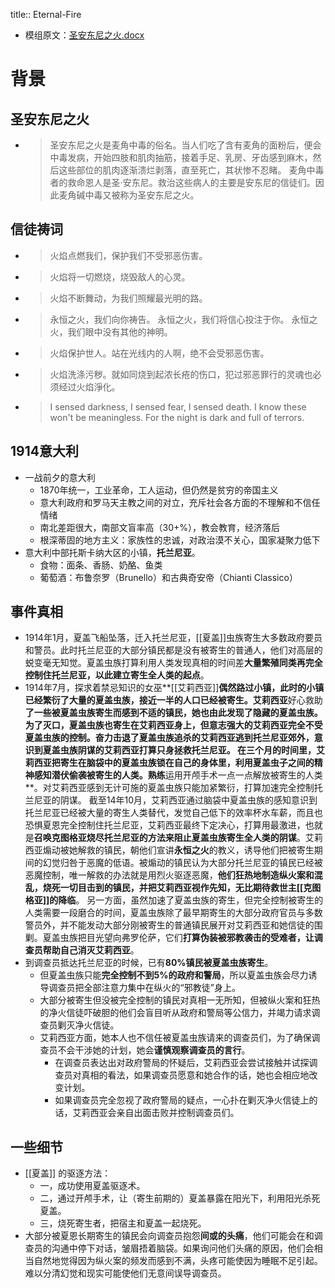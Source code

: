 title:: Eternal-Fire

- 模组原文：[圣安东尼之火.docx](../assets/圣安东尼之火_1630855461593_0.docx)
# 背景
## 圣安东尼之火
-
  > 圣安东尼之火是麦角中毒的俗名。当人们吃了含有麦角的面粉后，便会中毒发病，开始四肢和肌肉抽筋，接着手足、乳房、牙齿感到麻木，然后这些部位的肌肉逐渐溃烂剥落，直至死亡，其状惨不忍睹。 麦角中毒者的救命恩人是圣·安东尼。救治这些病人的主要是安东尼的信徒们。因此麦角碱中毒又被称为圣安东尼之火。
## 信徒祷词
-
  > 火焰点燃我们，保护我们不受邪恶伤害。
-
  > 火焰将一切燃烧，烧毁敌人的心灵。
-
  > 火焰不断舞动，为我们照耀最光明的路。
-
  > 永恒之火，我们向你祷告。
  > 永恒之火，我们将信心投注于你。
  > 永恒之火，我们眼中没有其他的神明。
-
  > 火焰保护世人。站在光线内的人啊，绝不会受邪恶伤害。
-
  > 火焰洗涤污秽。就如同烧到起浓长疮的伤口，犯过邪恶罪行的灵魂也必须经过火焰淨化。
-
  > I sensed darkness, I sensed fear, I sensed death. I know these won't be meaningless. For the night is dark and full of terrors.
## 1914意大利
- 一战前夕的意大利
	- 1870年统一，工业革命，工人运动，但仍然是贫穷的帝国主义
	- 意大利政府和罗马天主教之间的对立，充斥社会各方面的不理解和不信任情绪
	- 南北差距很大，南部文盲率高（30+%），教会教育，经济落后
	- 根深蒂固的地方主义：家族性的忠诚，对政治漠不关心，国家凝聚力低下
- 意大利中部托斯卡纳大区的小镇，**托兰尼亚**。
	- 食物：面条、香肠、奶酪、鱼类
	- 葡萄酒：布鲁奈罗（Brunello）和古典奇安帝（Chianti Classico）
## 事件真相
- 1914年1月，夏盖飞船坠落，迁入托兰尼亚，[[夏盖]]虫族寄生大多数政府要员和警员。此时托兰尼亚的大部分镇民都是没有被寄生的普通人，他们对高层的蜕变毫无知觉。夏盖虫族打算利用人类发现真相的时间差**大量繁殖同类再完全控制住托兰尼亚，以此建立寄生全人类的起点**。
- 1914年7月，探求着禁忌知识的女巫**[[艾莉西亚]]**偶然路过小镇，此时的小镇已经繁衍了大量的夏盖虫族，**接近一半的人口已经被寄生**。艾莉西亚**好心救助**了一些被夏盖虫族寄生而感到不适的镇民，她也由此发现了隐藏的夏盖虫族。为了灭口，**夏盖虫族也寄生在艾莉西亚身上**，但意志强大的艾莉西亚完全不受夏盖虫族的控制。奋力击退了夏盖虫族追杀的艾莉西亚逃到托兰尼亚郊外，意识到夏盖虫族阴谋的艾莉西亚打算只身拯救托兰尼亚。
  在三个月的时间里，艾莉西亚把寄生在脑袋中的夏盖虫族锁在自己的身体里，利用夏盖虫子之间的精神感知潜伏偷袭被寄生的人类。熟练**运用开颅手术一点一点解放被寄生的人类**。对艾莉西亚感到无计可施的夏盖虫族只能加紧繁衍，打算加速完全控制托兰尼亚的阴谋。
  截至14年10月，艾莉西亚通过脑袋中夏盖虫族的感知意识到托兰尼亚已经被大量的寄生人类替代，发觉自己低下的效率杯水车薪，而且也恐惧夏恩完全控制住托兰尼亚，艾莉西亚最终下定决心，打算用最激进，也就是**召唤克图格亚烧尽托兰尼亚的方法来阻止夏盖虫族寄生全人类的阴谋**。艾莉西亚煽动被她解救的镇民，朝他们宣讲**永恒之火**的教义，诱导他们把被寄生期间的幻觉归咎于恶魔的低语。被煽动的镇民认为大部分托兰尼亚的镇民已经被恶魔控制，唯一解救的办法就是用烈火驱逐恶魔，**他们狂热地制造纵火案和混乱，烧死一切目击到的镇民，并把艾莉西亚视作先知，无比期待救世主[[克图格亚]]的降临**。
  另一方面，虽然加速了夏盖虫族的寄生，但完全控制被寄生的人类需要一段磨合的时间，夏盖虫族除了最早期寄生的大部分政府官员与多数警员外，并不能发动大部分刚被寄生的普通镇民展开对艾莉西亚和她信徒的围剿。夏盖虫族把目光望向弗罗伦萨，它们**打算伪装被邪教袭击的受难者，让调查员帮助自己消灭艾莉西亚**。
- 到调查员抵达托兰尼亚的时候，已有**80%镇民被夏盖虫族寄生**。
	- 但夏盖虫族只能**完全控制不到5%的政府和警局**，所以夏盖虫族会尽力诱导调查员把全部注意力集中在纵火的“邪教徒”身上。
	- 大部分被寄生但没被完全控制的镇民对真相一无所知，但被纵火案和狂热的净火信徒吓破胆的他们会盲目听从政府和警局等公信力，并竭力请求调查员剿灭净火信徒。
	- 艾莉西亚方面，她本人也不信任被夏盖虫族请来的调查员们，为了确保调查员不会干涉她的计划，她会**谨慎观察调查员的言行**。
		- 在调查员表达出对政府警局的怀疑后，艾莉西亚会尝试接触并试探调查员对真相的看法，如果调查员愿意和她合作的话，她也会相应地改变计划。
		- 如果调查员完全忽视了政府警局的疑点，一心扑在剿灭净火信徒上的话，艾莉西亚会亲自出面击败并控制调查员们。
## 一些细节
- [[夏盖]] 的驱逐方法：
	- 一，成功使用夏盖驱逐术。
	- 二，通过开颅手术，让（寄生前期的）夏盖暴露在阳光下，利用阳光杀死夏盖。
	- 三，烧死寄生者，把宿主和夏盖一起烧死。
- 大部分被夏恩长期寄生的镇民会向调查员抱怨**间或的头痛**，他们可能会在和调查员的沟通中停下对话，皱眉捂着脑袋。如果询问他们头痛的原因，他们会相当自然地觉得因为纵火案的频发而感到不满，头疼可能使因为睡眠不足引起。难以分清幻觉和现实可能使他们无意间误导调查员。